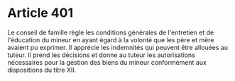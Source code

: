# Article 401

Le conseil de famille règle les conditions générales de l'entretien et de l'éducation du mineur en ayant égard à la volonté que les père et mère avaient pu exprimer.   Il apprécie les indemnités qui peuvent être allouées au tuteur.   Il prend les décisions et donne au tuteur les autorisations nécessaires pour la gestion des biens du mineur conformément aux dispositions du titre XII.